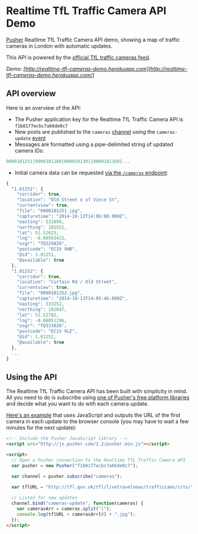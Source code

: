 # Realtime TfL Traffic Camera API Demo

[Pusher](http://pusher.com) Realtime TfL Traffic Camera API demo, showing a map of traffic cameras in London with automatic updates.

This API is powered by the [official TfL traffic cameras feed](https://www.tfl.gov.uk/info-for/open-data-users/our-feeds?intcmp=3671#on-this-page-3).

_Demo: [http://realtime-tfl-cameras-demo.herokuapp.com](http://realtime-tfl-cameras-demo.herokuapp.com/)_

## API overview

Here is an overview of the API:

- The Pusher application key for the Realtime TfL Traffic Camera API is `f1b8177ecbc7a66de0c7`
- New posts are published to the `cameras` [channel](http://pusher.com/docs/client_api_guide/client_channels) using the `cameras-update` [event](http://pusher.com/docs/client_api_guide/client_events)
- Messages are formatted using a pipe-delimited string of updated camera IDs:

```javascript
0000101251|0000101260|0000101301|0000101350|...
```

- Initial camera data can be requested [via the `/cameras` endpoint](http://realtime-tfl-cameras.herokuapp.com/cameras):

```javascript
{
  "1.01251": {
    "corridor": true,
    "location": "Old Street e of Vince St",
    "currentview": true,
    "file": "0000101251.jpg",
    "capturetime": "2014-10-13T14:06:00.000Z",
    "easting": 532899,
    "northing": 182552,
    "lat": 51.52625,
    "lng": -0.08563431,
    "osgr": "TQ329826",
    "postcode": "EC1V 9HB",
    "@id": 1.01251,
    "@available": true
  },
  "1.01252": {
    "corridor": true,
    "location": "Curtain Rd / Old Street",
    "currentview": true,
    "file": "0000101252.jpg",
    "capturetime": "2014-10-13T14:05:46.000Z",
    "easting": 533252,
    "northing": 182647,
    "lat": 51.52702,
    "lng": -0.08051296,
    "osgr": "TQ333826",
    "postcode": "EC1V 9LE",
    "@id": 1.01252,
    "@available": true
  },
  ...
}
```


## Using the API

The Realtime TfL Traffic Camera API has been built with simplicity in mind. All you need to do is subscribe using [one of Pusher's free platform libraries](http://pusher.com/docs/libraries) and decide what you want to do with each camera update.

[Here's an example](http://jsbin.com/mazaf/3/edit?html,js,console) that uses JavaScript and outputs the URL of the first camera in each update to the browser console (you may have to wait a few minutes for the next update):

```html
<!-- Include the Pusher JavaScript library -->
<script src="http://js.pusher.com/2.2/pusher.min.js"></script>

<script>
  // Open a Pusher connection to the Realtime TfL Traffic Camera API
  var pusher = new Pusher("f1b8177ecbc7a66de0c7");

  var channel = pusher.subscribe("cameras");
  
  var tflURL = "http://tfl.gov.uk/tfl/livetravelnews/trafficcams/cctv/";

  // Listen for new updates
  channel.bind("cameras-update", function(cameras) {
    var camerasArr = cameras.split("|");
    console.log(tflURL + camerasArr[0] + ".jpg");
  });
</script>
```